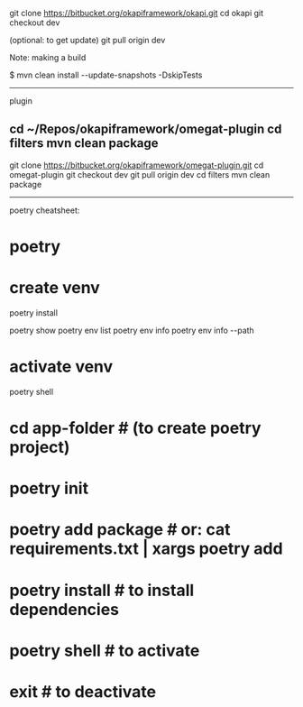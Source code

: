 git clone https://bitbucket.org/okapiframework/okapi.git
cd okapi
git checkout dev

(optional: to get update)
git pull origin dev



Note: making a build

$ mvn clean install --update-snapshots -DskipTests



---

plugin

cd  ~/Repos/okapiframework/omegat-plugin
cd filters
mvn clean package
---




git clone https://bitbucket.org/okapiframework/omegat-plugin.git
cd omegat-plugin
git checkout dev
git pull origin dev
cd filters
mvn clean package



-----

poetry cheatsheet: 

# poetry

# create venv
poetry install

poetry show
poetry env list
poetry env info
poetry env info --path

# activate venv
poetry shell


# cd app-folder # (to create poetry project)
# poetry init
# poetry add package # or: cat requirements.txt | xargs poetry add 
# poetry install # to install dependencies
# poetry shell # to activate
# exit # to deactivate